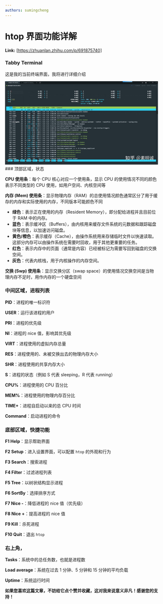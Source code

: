 ```yaml
---
authors: sumingcheng
---
```

# htop 界面功能详解



 **Link:** [https://zhuanlan.zhihu.com/p/691875740]

### Tabby Terminal  

这是我的当前终端界面，我将进行详细介绍

![ea18b847525d417058fa3e41cd1f95a1](../image/ea18b847525d417058fa3e41cd1f95a1.jpg)### 顶部区域，状态  

**CPU 使用条**：每个 CPU 核心对应一个使用条，显示 CPU 的使用情况不同的颜色表示不同类型的 CPU 使用，如用户空间、内核空间等

**内存 (Mem) 使用条**：显示物理内存（RAM）的总使用情况颜色通常区分了用于缓存的内存和实际使用的内存，不同版本可能颜色不同

* **绿色**：表示正在使用的内存（Resident Memory），即分配给进程并且目前位于 RAM 中的内存。
* **蓝色**：表示缓冲区（Buffers），由内核用来缓存文件系统的元数据和跟踪磁盘块等信息，以加速访问磁盘。
* **黄色/橙色**：表示缓存（Cache），由操作系统用来存储临时文件以快速读取。这部分内存可以由操作系统在需要时回收，用于其他更重要的任务。
* **红色**：表示内存中的页面（通常是内容）已经被标记为需要写回到磁盘的交换空间。
* **灰色**：代表内核栈，用于内核操作的内存空间。

**交换 (Swp) 使用条**：显示交换分区（swap space）的使用情况交换空间是当物理内存不足时，用作内存的一个硬盘空间

### 中间区域，进程列表  

**PID**：进程的唯一标识符

**USER**：运行该进程的用户

**PRI**：进程的优先级

**NI**：进程的 nice 值，影响其优先级

**VIRT**：进程使用的虚拟内存总量

**RES**：进程使用的、未被交换出去的物理内存大小

**SHR**：进程使用的共享内存大小

**S**：进程的状态（例如 S 代表 sleeping，R 代表 running）

**CPU%**：进程使用的 CPU 百分比

**MEM%**：进程使用的物理内存百分比

**TIME+**：进程自启动以来的总 CPU 时间

**Command**：启动进程的命令

### 底部区域，快捷功能  

**F1 Help**：显示帮助界面

**F2 Setup**：进入设置界面，可以配置 `htop` 的外观和行为

**F3 Search**：搜索进程

**F4 Filter**：过滤进程列表

**F5 Tree**：以树状结构显示进程

**F6 SortBy**：选择排序方式

**F7 Nice -**：降低进程的 nice 值（优先级）

**F8 Nice +**：提高进程的 nice 值

**F9 Kill**：杀死进程

**F10 Quit**：退出 `htop`

### 右上角，  

**Tasks**：系统中的总任务数，也就是进程数

**Load average**：系统在过去 1 分钟、5 分钟和 15 分钟的平均负载

**Uptime**：系统运行时间

  


**如果您喜欢这篇文章，不妨给它点个赞并收藏，这对我来说意义非凡！感谢您的支持！**

